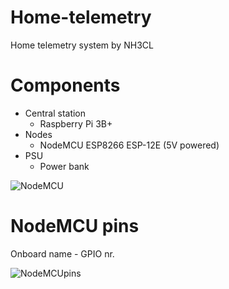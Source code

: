 # Home-telemetry
Home telemetry system by NH3CL


# Components

 - Central station
   - Raspberry Pi 3B+
 - Nodes
   - NodeMCU ESP8266 ESP-12E (5V powered)
 - PSU
   - Power bank
  
![NodeMCU](https://cdn.instructables.com/FNA/7UD5/JH8JBT8A/FNA7UD5JH8JBT8A.LARGE.jpg)

# NodeMCU pins
Onboard name - GPIO nr.

![NodeMCUpins](https://cdn.instructables.com/FIR/Y0M6/JH8JBTNR/FIRY0M6JH8JBTNR.LARGE.jpg?auto=webp&frame=1&width=428&fit=bounds)

